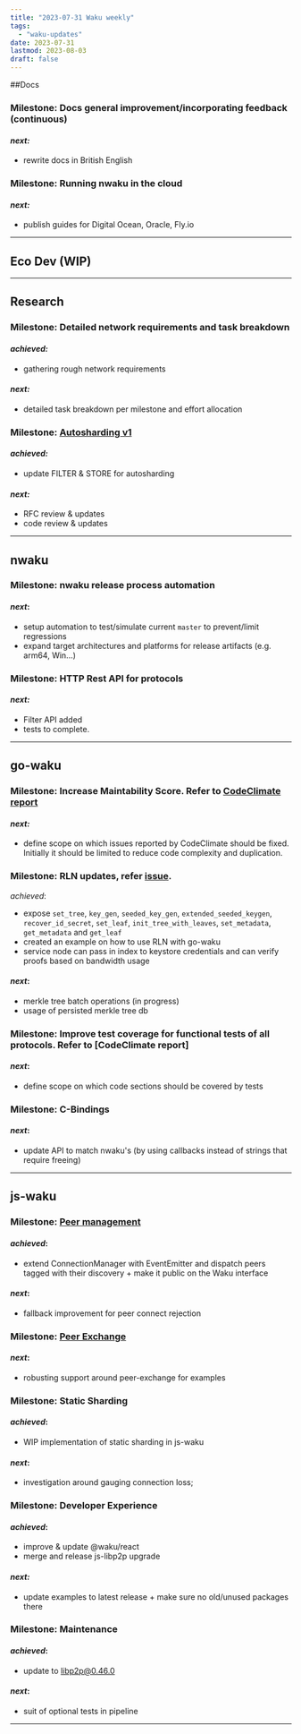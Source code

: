 ```yaml
---
title: "2023-07-31 Waku weekly"
tags:
  - "waku-updates"
date: 2023-07-31
lastmod: 2023-08-03
draft: false
---
```


##Docs

### **Milestone**: Docs general improvement/incorporating feedback (continuous)
#### _next:_ 
- rewrite docs in British English
### **Milestone**: Running nwaku in the cloud
#### _next:_ 
- publish guides for Digital Ocean, Oracle, Fly.io

---
## Eco Dev (WIP)

---
## Research

### **Milestone**: Detailed network requirements and task breakdown
#### _achieved:_ 
- gathering rough network requirements
#### _next:_ 
- detailed task breakdown per milestone and effort allocation

### **Milestone**: [Autosharding v1](https://github.com/waku-org/nwaku/issues/1846)
#### _achieved:_ 
- update FILTER & STORE for autosharding
#### _next:_ 
- RFC review & updates 
- code review & updates

---
## nwaku

### **Milestone**: nwaku release process automation
#### _next_:
- setup automation to test/simulate current `master` to prevent/limit regressions
- expand target architectures and platforms for release artifacts (e.g. arm64, Win...)
### **Milestone**: HTTP Rest API for protocols
#### _next:_ 
- Filter API added 
- tests to complete.

---
## go-waku

### **Milestone**: Increase Maintability Score. Refer to [CodeClimate report](https://codeclimate.com/github/waku-org/go-waku)
#### _next:_ 
- define scope on which issues reported by CodeClimate should be fixed. Initially it should be limited to reduce code complexity and duplication.

### **Milestone**: RLN updates, refer [issue](https://github.com/waku-org/go-waku/issues/608).
_achieved_:
- expose `set_tree`, `key_gen`, `seeded_key_gen`, `extended_seeded_keygen`, `recover_id_secret`, `set_leaf`, `init_tree_with_leaves`, `set_metadata`, `get_metadata` and `get_leaf` 
- created an example on how to use RLN with go-waku
- service node can pass in index to keystore credentials and can verify proofs based on bandwidth usage
#### _next_: 
- merkle tree batch operations (in progress) 
- usage of persisted merkle tree db

### **Milestone**: Improve test coverage for functional tests of all protocols. Refer to [CodeClimate report]
#### _next_: 
- define scope on which code sections should be covered by tests

### **Milestone**: C-Bindings
#### _next_: 
- update API to match nwaku's (by using callbacks instead of strings that require freeing)

---
## js-waku

### **Milestone**: [Peer management](https://github.com/waku-org/js-waku/issues/914)
#### _achieved_: 
- extend ConnectionManager with EventEmitter and dispatch peers tagged with their discovery + make it public on the Waku interface
#### _next_: 
- fallback improvement for peer connect rejection

### **Milestone**: [Peer Exchange](https://github.com/waku-org/js-waku/issues/1429)
#### _next_: 
- robusting support around peer-exchange for examples
### **Milestone**: Static Sharding
#### _achieved_: 
- WIP implementation of static sharding in js-waku
#### _next_: 
- investigation around gauging connection loss;

### **Milestone**: Developer Experience
#### _achieved_: 
- improve & update @waku/react 
- merge and release js-libp2p upgrade

#### _next:_
- update examples to latest release + make sure no old/unused packages there

### **Milestone**: Maintenance
#### _achieved_: 
- update to libp2p@0.46.0
#### _next_:
- suit of optional tests in pipeline

---